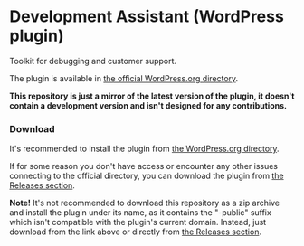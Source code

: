 # Development Assistant (WordPress plugin)
Toolkit for debugging and customer support.

The plugin is available in [the official WordPress.org directory](https://wordpress.org/plugins/development-assistant/).

**This repository is just a mirror of the latest version of the plugin, it doesn't contain a development version and isn't designed for any contributions.**

### Download
It's recommended to install the plugin from [the WordPress.org directory](https://wordpress.org/plugins/development-assistant/).

If for some reason you don't have access or encounter any other issues connecting to the official directory, you can download the plugin from [the Releases section](https://github.com/dpripa/development-assistant-public/releases).

**Note!** It's not recommended to download this repository as a zip archive and install the plugin under its name, as it contains the "-public" suffix which isn't compatible with the plugin's current domain. Instead, just download from the link above or directly from [the Releases section](https://github.com/dpripa/development-assistant-public/releases).
